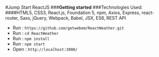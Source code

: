 #Jump Start ReactJS
###**Getting started**
###Technologies Used: 
####HTML5, CSS3, React.js, Foundation 5, npm, Axios, Express, react-router, Sass, jQuery, Webpack, Babel, JSX, ES6, REST API
 - Run  :  `https://github.com/getwebem/ReactWeather.git`
 - Run  :  `cd ReactWeather`
 - Run  :  `npm install`
 - Run  :  `npm start`
 - Open :  `http://localhost:3000/`
